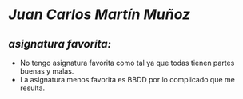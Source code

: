 # *Juan Carlos Martín Muñoz*
## _asignatura favorita:_

- No tengo asignatura favorita como tal ya que todas tienen partes buenas y malas.
- La asignatura menos favorita es BBDD por lo complicado que me resulta.

